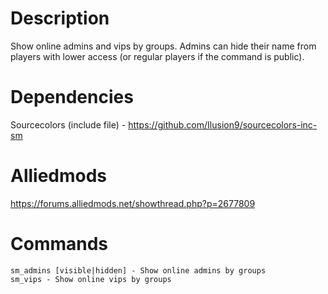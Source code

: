 # Description
Show online admins and vips by groups.
Admins can hide their name from players with lower access (or regular players if the command is public).

# Dependencies
Sourcecolors (include file) - https://github.com/Ilusion9/sourcecolors-inc-sm

# Alliedmods
https://forums.alliedmods.net/showthread.php?p=2677809

# Commands
```
sm_admins [visible|hidden] - Show online admins by groups
sm_vips - Show online vips by groups
```
